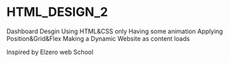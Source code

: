 # HTML_DESIGN_2

Dashboard Desgin Using HTML&CSS only
Having some animation
Applying Position&Grid&Flex 
Making a Dynamic Website as content loads

Inspired by Elzero web School
